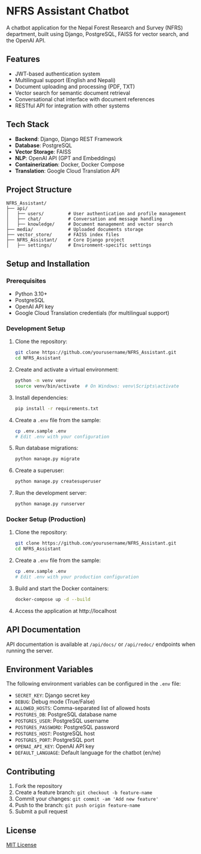 # NFRS Assistant Chatbot

A chatbot application for the Nepal Forest Research and Survey (NFRS) department, built using Django, PostgreSQL, FAISS for vector search, and the OpenAI API.

## Features

- JWT-based authentication system
- Multilingual support (English and Nepali)
- Document uploading and processing (PDF, TXT)
- Vector search for semantic document retrieval
- Conversational chat interface with document references
- RESTful API for integration with other systems

## Tech Stack

- **Backend**: Django, Django REST Framework
- **Database**: PostgreSQL
- **Vector Storage**: FAISS
- **NLP**: OpenAI API (GPT and Embeddings)
- **Containerization**: Docker, Docker Compose
- **Translation**: Google Cloud Translation API

## Project Structure

```
NFRS_Assistant/
├── api/
│   ├── users/         # User authentication and profile management
│   ├── chat/          # Conversation and message handling
│   ├── knowledge/     # Document management and vector search
├── media/             # Uploaded documents storage
├── vector_store/      # FAISS index files
├── NFRS_Assistant/    # Core Django project
│   ├── settings/      # Environment-specific settings
```

## Setup and Installation

### Prerequisites

- Python 3.10+
- PostgreSQL
- OpenAI API key
- Google Cloud Translation credentials (for multilingual support)

### Development Setup

1. Clone the repository:
   ```bash
   git clone https://github.com/yourusername/NFRS_Assistant.git
   cd NFRS_Assistant
   ```

2. Create and activate a virtual environment:
   ```bash
   python -m venv venv
   source venv/bin/activate  # On Windows: venv\Scripts\activate
   ```

3. Install dependencies:
   ```bash
   pip install -r requirements.txt
   ```

4. Create a `.env` file from the sample:
   ```bash
   cp .env.sample .env
   # Edit .env with your configuration
   ```

5. Run database migrations:
   ```bash
   python manage.py migrate
   ```

6. Create a superuser:
   ```bash
   python manage.py createsuperuser
   ```

7. Run the development server:
   ```bash
   python manage.py runserver
   ```

### Docker Setup (Production)

1. Clone the repository:
   ```bash
   git clone https://github.com/yourusername/NFRS_Assistant.git
   cd NFRS_Assistant
   ```

2. Create a `.env` file from the sample:
   ```bash
   cp .env.sample .env
   # Edit .env with your production configuration
   ```

3. Build and start the Docker containers:
   ```bash
   docker-compose up -d --build
   ```

4. Access the application at http://localhost

## API Documentation

API documentation is available at `/api/docs/` or `/api/redoc/` endpoints when running the server.

## Environment Variables

The following environment variables can be configured in the `.env` file:

- `SECRET_KEY`: Django secret key
- `DEBUG`: Debug mode (True/False)
- `ALLOWED_HOSTS`: Comma-separated list of allowed hosts
- `POSTGRES_DB`: PostgreSQL database name
- `POSTGRES_USER`: PostgreSQL username
- `POSTGRES_PASSWORD`: PostgreSQL password
- `POSTGRES_HOST`: PostgreSQL host
- `POSTGRES_PORT`: PostgreSQL port
- `OPENAI_API_KEY`: OpenAI API key
- `DEFAULT_LANGUAGE`: Default language for the chatbot (en/ne)

## Contributing

1. Fork the repository
2. Create a feature branch: `git checkout -b feature-name`
3. Commit your changes: `git commit -am 'Add new feature'`
4. Push to the branch: `git push origin feature-name`
5. Submit a pull request

## License

[MIT License](LICENSE)